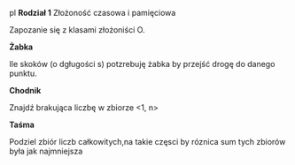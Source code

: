 pl
**Rodział 1** Złożoność czasowa i pamięciowa

Zapozanie się z klasami złożoniści O.

**Żabka**

Ile skoków (o dgługości s) potzrebuję żabka by przejść drogę do danego punktu.

**Chodnik**

Znajdź brakująca liczbę w zbiorze <1, n>

**Taśma**

Podziel zbiór liczb całkowitych,na takie częsci by róznica sum tych zbiorów była jak najmniejsza
